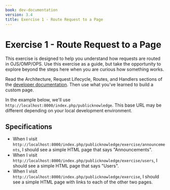 ```yaml
---
book: dev-documentation
version: 3.4
title: Exercise 1 - Route Request to a Page
---
```


# Exercise 1 - Route Request to a Page

This exercise is designed to help you understand how requests are routed in OJS/OMP/OPS. Use this exercise as a guide, but take the opportunity to explore beyond the steps here when you are curious how something works.

Read the Architecture, Request Lifecycle, Routes, and Handlers sections of the [developer documentation](../architecture). Then use what you've learned to build a custom page.

In the example below, we'll use `http://localhost:8000/index.php/publicknowledge`. This base URL may be different depending on your local development environment.

## Specifications

- When I visit `http://localhost:8000/index.php/publicknowledge/exercise/announcements`, I should see a simple HTML page that says "Announcements".
- When I visit `http://localhost:8000/index.php/publicknowledge/exercise/users`, I should see a simple HTML page that says "Users".
- When I visit `http://localhost:8000/index.php/publicknowledge/exercise`, I should see a simple HTML page with links to each of the other two pages.
